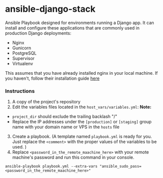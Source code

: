 ansible-django-stack
====================

Ansible Playbook designed for environments running a Django app.  It can install and configure these applications that are commonly used in production Django deployments:

- Nginx
- Gunicorn
- PostgreSQL
- Supervisor
- Virtualenv

This assumes that you have already installed nginx in your local machine. If you haven't, follow their installation guide [here](https://www.nginx.com/resources/admin-guide/installing-nginx-open-source/) 

### Instructions
1. A copy of the project's repository
2.  Edit the variables files located in the `host_vars/variables.yml`:
**Note:**
- `project_dir` should exclude the trailing backlash "/"
- Replace the IP addresses under the `[production]` or `[staging]` group name with your domain name or VPS in the `hosts` file 
3. Create a playbook. (A template named `playbook.yml` is ready for you. Just replace the `<comment>` with the proper values of the variables to be used. )
4. Replace `<password_in_the_remote_maachine_here>` with your remote machine's password and run this command in your console.
```
ansible-playbook playbook.yml --extra-vars "ansible_sudo_pass=<password_in_the_remote_maachine_here>"
```
